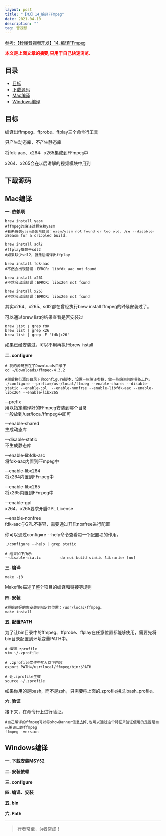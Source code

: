 ```yaml
---
layout: post
title: "【MJ】14_编译FFmpeg"
date: 2021-04-10
description: ""
tag: 音视频
---
```



[参考:【秒懂音视频开发】14_编译FFmpeg](https://www.cnblogs.com/mjios/p/14633516.html)

<span style="font-weight:bold;color:red;">本文是上面文章的摘要,只用于自己快速浏览.</span>


## 目录
* [目标](#content1)
* [下载源码](#content2)
* [Mac编译](#content3)
* [Windows编译](#content4)



<!-- ************************************************ -->
## <a id="content1">目标</a>

编译出ffmpeg、ffprobe、ffplay三个命令行工具

只产生动态库，不产生静态库

将fdk-aac、x264、x265集成到FFmpeg中

x264、x265会在以后讲解的视频模块中用到


<!-- ************************************************ -->
## <a id="content2">下载源码</a>


<!-- ************************************************ -->
## <a id="content3">Mac编译</a>

**一. 依赖项**

```
brew install yasm
#ffmpeg的编译过程依赖yasm
#若未安装yasm会出现错误：nasm/yasm not found or too old. Use --disable-x86asm for a crippled build.
```


```
brew install sdl2
#ffplay依赖于sdl2
#如果缺少sdl2，就无法编译出ffplay
```


```
brew install fdk-aac
#不然会出现错误：ERROR: libfdk_aac not found
```


```
brew install x264
#不然会出现错误：ERROR: libx264 not found
```


```
brew install x265
#不然会出现错误：ERROR: libx265 not found
```


其实x264、x265、sdl2都在曾经执行brew install ffmpeg的时候安装过了。

可以通过brew list的结果查看是否安装过

```
brew list | grep fdk
brew list | grep x26
brew list | grep -E 'fdk|x26'
```

如果已经安装过，可以不用再执行brew install

**二. configure**

```
# 我的源码放在了Downloads目录下
cd ~/Downloads/ffmpeg-4.3.2

#然后执行源码目录下的configure脚本，设置一些编译参数，做一些编译前的准备工作。
./configure --prefix=/usr/local/ffmpeg --enable-shared --disable-static --enable-gpl  --enable-nonfree --enable-libfdk-aac --enable-libx264 --enable-libx265

```

--prefix   
用以指定编译好的FFmpeg安装到哪个目录   
一般放到/usr/local/ffmpeg中即可   


--enable-shared   
生成动态库

--disable-static   
不生成静态库

--enable-libfdk-aac    
将fdk-aac内置到FFmpeg中

--enable-libx264     
将x264内置到FFmpeg中

--enable-libx265      
将x265内置到FFmpeg中

--enable-gpl      
x264、x265要求开启GPL License

--enable-nonfree     
fdk-aac与GPL不兼容，需要通过开启nonfree进行配置


你可以通过configure --help命令查看每一个配置项的作用。

```
./configure --help | grep static
 
# 结果如下所示
--disable-static         do not build static libraries [no]
```


**三. 编译**

```
make -j8
```

Makefile描述了整个项目的编译和链接等规则

**四. 安装**

```
#将编译好的库安装到指定的位置：/usr/local/ffmpeg。
make install
```


**五. 配置PATH**

为了让bin目录中的ffmpeg、ffprobe、ffplay在任意位置都能够使用，需要先将bin目录配置到环境变量PATH中。

```
# 编辑.zprofile
vim ~/.zprofile
 
# .zprofile文件中写入以下内容
export PATH=/usr/local/ffmpeg/bin:$PATH
 
# 让.zprofile生效
source ~/.zprofile
```

如果你用的是bash，而不是zsh，只需要将上面的.zprofile换成.bash_profile。



**六. 验证**

接下来，在命令行上进行验证。

```
#自己编译的ffmpeg可以将showBanner信息去掉,也可以通过这个特征来验证使用的是否是自己编译出的ffmpeg
ffmpeg -version
```


<!-- ************************************************ -->
## <a id="content4">Windows编译</a>

**一. 下载安装MSYS2**

**二. 安装依赖**

**三. configure**

**四. 编译、安装**

**五. bin**

**六. Path**




----------
>  行者常至，为者常成！


